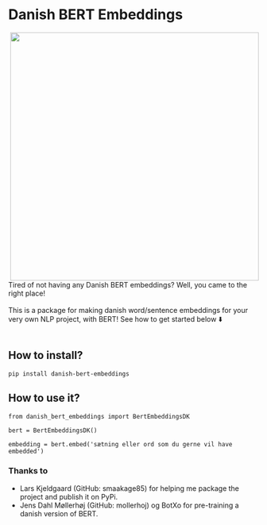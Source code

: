 # Danish BERT Embeddings
<img align='right' src="https://user-images.githubusercontent.com/39537120/96163240-f1c8cd80-0f19-11eb-8bb5-ab1e9f467060.jpg" width="500"><br>
Tired of not having any Danish BERT embeddings? Well, you came to the right place! <br><br>
This is a package for making danish word/sentence embeddings for your very own NLP project, with BERT! 
See how to get started below ⬇️<br><br>

## How to install?
```
pip install danish-bert-embeddings
```
## How to use it?
```
from danish_bert_embeddings import BertEmbeddingsDK 

bert = BertEmbeddingsDK()

embedding = bert.embed('sætning eller ord som du gerne vil have embedded')
```
### Thanks to
- Lars Kjeldgaard (GitHub: smaakage85) for helping me package the project and publish it on PyPi.
- Jens Dahl Møllerhøj (GitHub: mollerhoj) og BotXo for pre-training a danish version of BERT.



